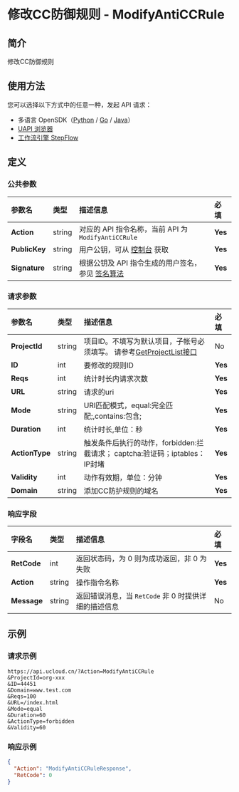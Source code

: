 # 修改CC防御规则 - ModifyAntiCCRule

## 简介

修改CC防御规则





## 使用方法

您可以选择以下方式中的任意一种，发起 API 请求：
- 多语言 OpenSDK（[Python](https://github.com/ucloud/ucloud-sdk-python3) / [Go](https://github.com/ucloud/ucloud-sdk-go) / [Java](https://github.com/ucloud/ucloud-sdk-java)）
- [UAPI 浏览器](https://console.ucloud.cn/uapi/detail?id=ModifyAntiCCRule)
- [工作流引擎 StepFlow](https://console.ucloud.cn/stepflow/manage/)

## 定义

### 公共参数

| 参数名 | 类型 | 描述信息 | 必填 |
|:---|:---|:---|:---|
| **Action**     | string  | 对应的 API 指令名称，当前 API 为 `ModifyAntiCCRule`                        | **Yes** |
| **PublicKey**  | string  | 用户公钥，可从 [控制台](https://console.ucloud.cn/uapi/apikey) 获取                                             | **Yes** |
| **Signature**  | string  | 根据公钥及 API 指令生成的用户签名，参见 [签名算法](api/summary/signature.md)  | **Yes** |

### 请求参数

| 参数名 | 类型 | 描述信息 | 必填 |
|:---|:---|:---|:---|
| **ProjectId** | string | 项目ID。不填写为默认项目，子帐号必须填写。 请参考[GetProjectList接口](api/summary/get_project_list) |No|
| **ID** | int | 要修改的规则ID |**Yes**|
| **Reqs** | int | 统计时长内请求次数 |**Yes**|
| **URL** | string | 请求的uri |**Yes**|
| **Mode** | string | URI匹配模式，equal:完全匹配;,contains:包含; |**Yes**|
| **Duration** | int | 统计时长,单位：秒 |**Yes**|
| **ActionType** | string | 触发条件后执行的动作，forbidden:拦截请求； captcha:验证码；iptables：IP封堵 |**Yes**|
| **Validity** | int | 动作有效期，单位：分钟 |**Yes**|
| **Domain** | string | 添加CC防护规则的域名 |**Yes**|

### 响应字段

| 字段名 | 类型 | 描述信息 | 必填 |
|:---|:---|:---|:---|
| **RetCode** | int | 返回状态码，为 0 则为成功返回，非 0 为失败 |**Yes**|
| **Action** | string | 操作指令名称 |**Yes**|
| **Message** | string | 返回错误消息，当 `RetCode` 非 0 时提供详细的描述信息 |No|




## 示例

### 请求示例
    
```
https://api.ucloud.cn/?Action=ModifyAntiCCRule
&ProjectId=org-xxx
&ID=44451
&Domain=www.test.com
&Reqs=100
&URL=/index.html
&Mode=equal
&Duration=60
&ActionType=forbidden
&Validity=60
```

### 响应示例
    
```json
{
  "Action": "ModifyAntiCCRuleResponse",
  "RetCode": 0
}
```





